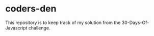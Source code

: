 # coders-den

This repository is to keep track of my solution from the 30-Days-Of-Javascript challenge.
